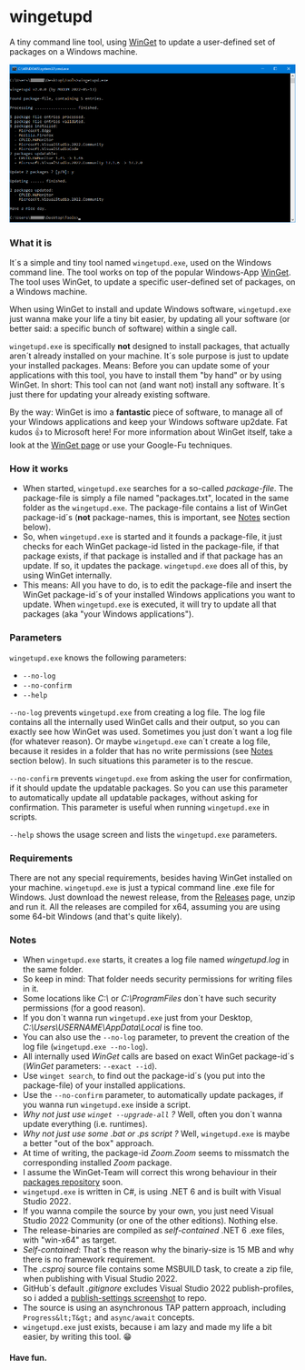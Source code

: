 # wingetupd
A tiny command line tool, using [WinGet](https://docs.microsoft.com/en-us/windows/package-manager/winget) to update a user-defined set of packages on a Windows machine.

![wingetupd.exe](img/screenshot-tool-usage.png)

### What it is
It´s a simple and tiny tool named `wingetupd.exe`, used on the Windows command line. The tool works on top of the popular Windows-App [WinGet](https://docs.microsoft.com/en-us/windows/package-manager/winget). The tool uses WinGet, to update a specific user-defined set of packages, on a Windows machine.

When using WinGet to install and update Windows software, `wingetupd.exe` just wanna make your life a tiny bit easier, by updating all your software (or better said: a specific bunch of software) within a single call.

`wingetupd.exe` is specifically __not__ designed to install packages, that actually aren´t already installed on your machine. It´s sole purpose is just to update your installed packages. Means: Before you can update some of your applications with this tool, you have to install them "by hand" or by using WinGet. In short: This tool can not (and want not) install any software. It´s just there for updating your already existing software.

By the way: WinGet is imo a __fantastic__ piece of software, to manage all of your Windows applications and keep your Windows software up2date. Fat kudos :thumbsup: to Microsoft here!  For more information about WinGet itself, take a look at the [WinGet page](https://docs.microsoft.com/en-us/windows/package-manager/winget) or use your Google-Fu techniques.

### How it works
- When started, `wingetupd.exe` searches for a so-called _package-file_. The package-file is simply a file named "packages.txt", located in the same folder as the `wingetupd.exe`. The package-file contains a list of WinGet package-id´s (__not__ package-names, this is important, see [Notes](#Notes) section below).
- So, when `wingetupd.exe` is started and it founds a package-file, it just checks for each WinGet package-id listed in the package-file, if that package exists, if that package is installed and if that package has an update. If so, it updates the package. `wingetupd.exe` does all of this, by using WinGet internally.
- This means: All you have to do, is to edit the package-file and insert the WinGet package-id´s of your installed Windows applications you want to update. When `wingetupd.exe` is executed, it will try to update all that packages (aka "your Windows applications").

### Parameters
`wingetupd.exe` knows the following parameters:
- `--no-log`
- `--no-confirm`
- `--help`

`--no-log` prevents `wingetupd.exe` from creating a log file. The log file contains all the internally used WinGet calls and their output, so you can exactly see how WinGet was used. Sometimes you just don´t want a log file (for whatever reason). Or maybe `wingetupd.exe` can´t create a log file, because it resides in a folder that has no write permissions (see [Notes](#Notes) section below). In such situations this parameter is to the rescue.

`--no-confirm` prevents `wingetupd.exe` from asking the user for confirmation, if it should update the updatable packages. So you can use this parameter to automatically update all updatable packages, without asking for confirmation. This parameter is useful when running `wingetupd.exe` in scripts.

`--help` shows the usage screen and lists the `wingetupd.exe` parameters.

### Requirements
There are not any special requirements, besides having WinGet installed on your machine. `wingetupd.exe` is just a typical command line .exe file for Windows. Just download the newest release, from the [Releases](https://github.com/MBODM/wingetupd/releases) page, unzip and run it. All the releases are compiled for x64, assuming you are using some 64-bit Windows (and that's quite likely).

### Notes
- When `wingetupd.exe` starts, it creates a log file named _wingetupd.log_ in the same folder.
- So keep in mind: That folder needs security permissions for writing files in it.
- Some locations like _C:\\_ or _C:\ProgramFiles_ don´t have such security permissions (for a good reason).
- If you don´t wanna run `wingetupd.exe` just from your Desktop, _C:\Users\USERNAME\AppData\Local_ is fine too.
- You can also use the `--no-log` parameter, to prevent the creation of the log file (`wingetupd.exe --no-log`).
- All internally used _WinGet_ calls are based on exact WinGet package-id´s (_WinGet_ parameters: `--exact --id`).
- Use `winget search`, to find out the package-id´s (you put into the package-file) of your installed applications.
- Use the `--no-confirm` parameter, to automatically update packages, if you wanna run `wingetupd.exe` inside a script.
- _Why not just use `winget --upgrade-all` ?_ Well, often you don´t wanna update everything (i.e. runtimes).
- _Why not just use some .bat or .ps script ?_ Well, `wingetupd.exe` is maybe a better "out of the box" approach.
- At time of writing, the package-id _Zoom.Zoom_ seems to missmatch the corresponding installed _Zoom_ package.
- I assume the WinGet-Team will correct this wrong behaviour in their [packages repository](https://github.com/microsoft/winget-pkgs/tree/master/manifests) soon.
- `wingetupd.exe` is written in C#, is using .NET 6 and is built with Visual Studio 2022.
- If you wanna compile the source by your own, you just need Visual Studio 2022 Community (or one of the other editions). Nothing else.
- The release-binaries are compiled as _self-contained_ .NET 6 .exe files, with "win-x64" as target.
- _Self-contained_: That´s the reason why the binariy-size is 15 MB and why there is no framework requirement.
- The _.csproj_ source file contains some MSBUILD task, to create a zip file, when publishing with Visual Studio 2022.
- GitHub´s default _.gitignore_ excludes Visual Studio 2022 publish-profiles, so i added a [publish-settings screenshot](img/screenshot-publish-settings.png) to repo.
- The source is using an asynchronous TAP pattern approach, including `Progress&lt;T&gt;` and `async/await` concepts.
- `wingetupd.exe` just exists, because i am lazy and made my life a bit easier, by writing this tool. :grin:

#### Have fun.
